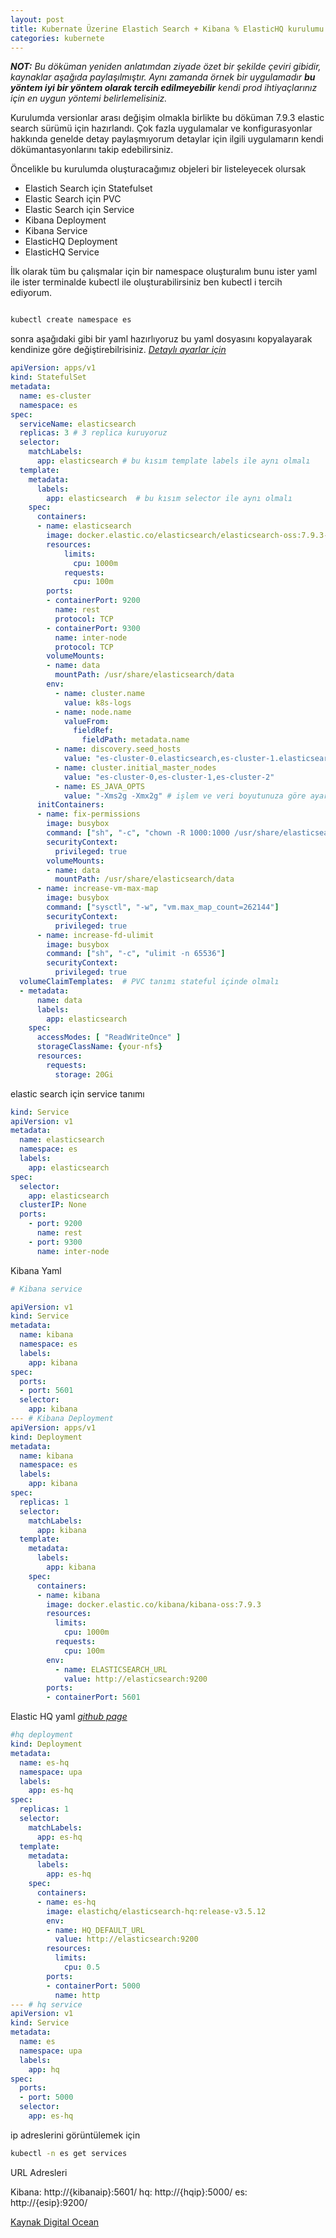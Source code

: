 ```yaml
---
layout: post
title: Kubernate Üzerine Elastich Search + Kibana % ElasticHQ kurulumu
categories: kubernete
---
```


 ***NOT:** Bu döküman yeniden anlatımdan ziyade özet bir şekilde çeviri gibidir, kaynaklar aşağıda paylaşılmıştır. Aynı zamanda örnek bir uygulamadır **bu yöntem iyi bir yöntem olarak tercih edilmeyebilir** kendi prod ihtiyaçlarınız için en uygun yöntemi belirlemelisiniz.*

Kurulumda versionlar arası değişim olmakla birlikte bu döküman 7.9.3 elastic search sürümü için hazırlandı. Çok fazla uygulamalar ve konfigurasyonlar hakkında genelde detay paylaşmıyorum detaylar için ilgili uygulamarın kendi dökümantasyonlarını takip edebilirsiniz.

Öncelikle bu kurulumda oluşturacağımız objeleri bir listeleyecek olursak
- Elastich Search için Statefulset
- Elastic Search için PVC
- Elastic Search için Service
- Kibana Deployment
- Kibana Service
- ElasticHQ Deployment
- ElasticHQ Service

İlk olarak tüm bu çalışmalar için bir namespace oluşturalım bunu ister yaml ile ister terminalde kubectl ile oluşturabilirsiniz ben kubectl i tercih ediyorum.

```sh

kubectl create namespace es

```


sonra aşağıdaki gibi bir yaml hazırlıyoruz bu yaml dosyasını kopyalayarak kendinize göre değiştirebilrisiniz. *[Detaylı ayarlar için](https://www.elastic.co/guide/en/elasticsearch/reference/current/index.html)*

```yaml
apiVersion: apps/v1
kind: StatefulSet
metadata:
  name: es-cluster
  namespace: es
spec:
  serviceName: elasticsearch
  replicas: 3 # 3 replica kuruyoruz
  selector:
    matchLabels:
      app: elasticsearch # bu kısım template labels ile aynı olmalı
  template:
    metadata:
      labels:
        app: elasticsearch  # bu kısım selector ile aynı olmalı
    spec:
      containers:
      - name: elasticsearch
        image: docker.elastic.co/elasticsearch/elasticsearch-oss:7.9.3-amd64 # bu image ücretsiz sürümdür 
        resources:
            limits:
              cpu: 1000m
            requests:
              cpu: 100m
        ports:
        - containerPort: 9200
          name: rest
          protocol: TCP
        - containerPort: 9300
          name: inter-node
          protocol: TCP
        volumeMounts:
        - name: data
          mountPath: /usr/share/elasticsearch/data
        env:
          - name: cluster.name
            value: k8s-logs
          - name: node.name
            valueFrom:
              fieldRef:
                fieldPath: metadata.name
          - name: discovery.seed_hosts
            value: "es-cluster-0.elasticsearch,es-cluster-1.elasticsearch,es-cluster-2.elasticsearch"
          - name: cluster.initial_master_nodes
            value: "es-cluster-0,es-cluster-1,es-cluster-2"
          - name: ES_JAVA_OPTS
            value: "-Xms2g -Xmx2g" # işlem ve veri boyutunuza göre ayarlayın
      initContainers:
      - name: fix-permissions
        image: busybox
        command: ["sh", "-c", "chown -R 1000:1000 /usr/share/elasticsearch/data"]
        securityContext:
          privileged: true
        volumeMounts:
        - name: data
          mountPath: /usr/share/elasticsearch/data
      - name: increase-vm-max-map
        image: busybox
        command: ["sysctl", "-w", "vm.max_map_count=262144"]
        securityContext:
          privileged: true
      - name: increase-fd-ulimit
        image: busybox
        command: ["sh", "-c", "ulimit -n 65536"]
        securityContext:
          privileged: true
  volumeClaimTemplates:  # PVC tanımı stateful içinde olmalı 
  - metadata:
      name: data
      labels:
        app: elasticsearch
    spec:
      accessModes: [ "ReadWriteOnce" ]
      storageClassName: {your-nfs}
      resources:
        requests:
          storage: 20Gi

```
elastic search için service tanımı

```yaml
kind: Service
apiVersion: v1
metadata:
  name: elasticsearch
  namespace: es
  labels:
    app: elasticsearch
spec:
  selector:
    app: elasticsearch
  clusterIP: None
  ports:
    - port: 9200
      name: rest
    - port: 9300
      name: inter-node
```

Kibana Yaml

```yaml
# Kibana service

apiVersion: v1
kind: Service
metadata:
  name: kibana
  namespace: es
  labels:
    app: kibana
spec:
  ports:
  - port: 5601
  selector:
    app: kibana
--- # Kibana Deployment
apiVersion: apps/v1
kind: Deployment
metadata:
  name: kibana
  namespace: es
  labels:
    app: kibana
spec:
  replicas: 1
  selector:
    matchLabels:
      app: kibana
  template:
    metadata:
      labels:
        app: kibana
    spec:
      containers:
      - name: kibana
        image: docker.elastic.co/kibana/kibana-oss:7.9.3
        resources:
          limits:
            cpu: 1000m
          requests:
            cpu: 100m
        env:
          - name: ELASTICSEARCH_URL
            value: http://elasticsearch:9200
        ports:
        - containerPort: 5601

```

Elastic HQ yaml *[github page](https://github.com/ElasticHQ/elasticsearch-HQ)*

```yaml
#hq deployment
kind: Deployment
metadata:
  name: es-hq
  namespace: upa
  labels:
    app: es-hq
spec:
  replicas: 1
  selector:
    matchLabels:
      app: es-hq
  template:
    metadata:
      labels:
        app: es-hq
    spec:
      containers:
      - name: es-hq
        image: elastichq/elasticsearch-hq:release-v3.5.12
        env:
        - name: HQ_DEFAULT_URL
          value: http://elasticsearch:9200
        resources:
          limits:
            cpu: 0.5
        ports:
        - containerPort: 5000
          name: http
--- # hq service
apiVersion: v1
kind: Service
metadata:
  name: es
  namespace: upa
  labels:
    app: hq
spec:
  ports:
  - port: 5000
  selector:
    app: es-hq

```

ip adreslerini görüntülemek için

```sh
kubectl -n es get services

```


URL Adresleri

Kibana: http://{kibanaip}:5601/
hq: http://{hqip}:5000/
es: http://{esip}:9200/


[Kaynak Digital Ocean](https://www.digitalocean.com/community/tutorials/how-to-set-up-an-elasticsearch-fluentd-and-kibana-efk-logging-stack-on-kubernetes)
